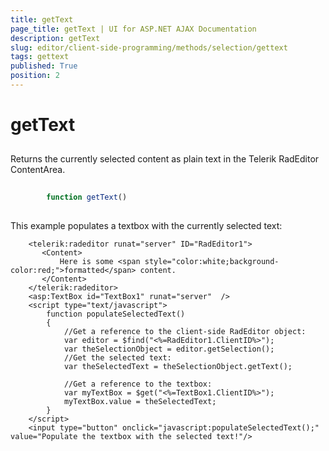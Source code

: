 ```yaml
---
title: getText
page_title: getText | UI for ASP.NET AJAX Documentation
description: getText
slug: editor/client-side-programming/methods/selection/gettext
tags: gettext
published: True
position: 2
---
```


# getText



## 

Returns the currently selected content as plain text in the Telerik RadEditor ContentArea.

````JavaScript
	     
		function getText()
				
````



This example populates a textbox with the currently selected text:

````ASPNET
	<telerik:radeditor runat="server" ID="RadEditor1">
	   <Content>
	       Here is some <span style="color:white;background-color:red;">formatted</span> content.
	   </Content>
	</telerik:radeditor>
	<asp:TextBox id="TextBox1" runat="server"  />
	<script type="text/javascript">
	    function populateSelectedText()
	    {
	        //Get a reference to the client-side RadEditor object:
	        var editor = $find("<%=RadEditor1.ClientID%>");
	        var theSelectionObject = editor.getSelection();
	        //Get the selected text:
	        var theSelectedText = theSelectionObject.getText();
	
	        //Get a reference to the textbox:
	        var myTextBox = $get("<%=TextBox1.ClientID%>");
	        myTextBox.value = theSelectedText;
	    }
	</script>
	<input type="button" onclick="javascript:populateSelectedText();" value="Populate the textbox with the selected text!"/> 
````


